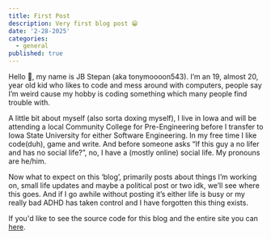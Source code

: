 ```yaml
---
title: First Post
description: Very first blog post 😁
date: '2-28-2025'
categories:
  - general
published: true
---
```


Hello 👋, my name is JB Stepan (aka tonymoooon543). I’m an 19, almost 20, year old kid who likes to code and mess around with computers, people say I’m weird cause my hobby is coding something which many people find trouble with.

A little bit about myself (also sorta doxing myself), I live in Iowa and will be attending a local Community College for Pre-Engineering before I transfer to Iowa State University for either Software Engineering. In my free time I like code(duh), game and write. And before someone asks “If this guy a no lifer and has no social life?”, no, I have a (mostly online) social life. My pronouns are he/him.

Now what to expect on this ‘blog’, primarily posts about things I’m working on, small life updates and maybe a political post or two idk, we’ll see where this goes. And if I go awhile without posting it’s either life is busy or my really bad ADHD has taken control and I have forgotten this thing exists.

If you'd like to see the source code for this blog and the entire site you can [here](https://github.com/jbstepan/site).